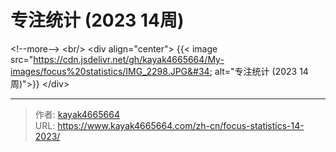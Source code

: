 # 专注统计 (2023 14周)


&lt;!--more--&gt;
&lt;br/&gt; 
&lt;div align=&#34;center&#34;&gt;
{{&lt; image src=&#34;https://cdn.jsdelivr.net/gh/kayak4665664/My-images/focus%20statistics/IMG_2298.JPG&#34; alt=&#34;专注统计 (2023 14周)&#34;&gt;}}
&lt;/div&gt;


---

> 作者: [kayak4665664](https://github.com/kayak4665664)  
> URL: https://www.kayak4665664.com/zh-cn/focus-statistics-14-2023/  

